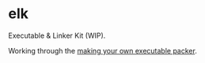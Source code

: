 # elk

Executable &amp; Linker Kit (WIP).

Working through the [making your own executable packer](https://fasterthanli.me/series/making-our-own-executable-packer).
